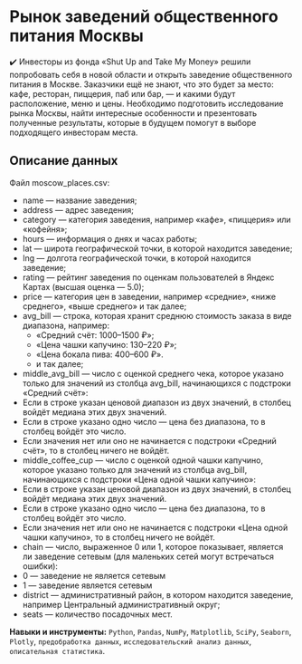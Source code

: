 # Рынок заведений общественного питания Москвы
✔️ Инвесторы из фонда «Shut Up and Take My Money» решили попробовать себя в новой области и открыть заведение общественного питания в Москве. Заказчики ещё не знают, что это будет за место: кафе, ресторан, пиццерия, паб или бар, — и какими будут расположение, меню и цены.
Необходимо подготовить исследование рынка Москвы, найти интересные особенности и презентовать полученные результаты, которые в будущем помогут в выборе подходящего инвесторам места.

## Описание данных
Файл moscow_places.csv:
- name — название заведения;
- address — адрес заведения;
- category — категория заведения, например «кафе», «пиццерия» или «кофейня»;
- hours — информация о днях и часах работы;
- lat — широта географической точки, в которой находится заведение;
- lng — долгота географической точки, в которой находится заведение;
- rating — рейтинг заведения по оценкам пользователей в Яндекс Картах (высшая оценка — 5.0);
- price — категория цен в заведении, например «средние», «ниже среднего», «выше среднего» и так далее;
- avg_bill — строка, которая хранит среднюю стоимость заказа в виде диапазона, например:
  - «Средний счёт: 1000–1500 ₽»;
  - «Цена чашки капучино: 130–220 ₽»;
  - «Цена бокала пива: 400–600 ₽».
  - и так далее;
- middle_avg_bill — число с оценкой среднего чека, которое указано только для значений из столбца avg_bill, начинающихся с подстроки «Средний счёт»:
 - Если в строке указан ценовой диапазон из двух значений, в столбец войдёт медиана этих двух значений.
 - Если в строке указано одно число — цена без диапазона, то в столбец войдёт это число.
 - Если значения нет или оно не начинается с подстроки «Средний счёт», то в столбец ничего не войдёт.
- middle_coffee_cup — число с оценкой одной чашки капучино, которое указано только для значений из столбца avg_bill, начинающихся с подстроки «Цена одной чашки капучино»:
 - Если в строке указан ценовой диапазон из двух значений, в столбец войдёт медиана этих двух значений.
 - Если в строке указано одно число — цена без диапазона, то в столбец войдёт это число.
 - Если значения нет или оно не начинается с подстроки «Цена одной чашки капучино», то в столбец ничего не войдёт.
- chain — число, выраженное 0 или 1, которое показывает, является ли заведение сетевым (для маленьких сетей могут встречаться ошибки):
 - 0 — заведение не является сетевым
 - 1 — заведение является сетевым
- district — административный район, в котором находится заведение, например Центральный административный округ;
- seats — количество посадочных мест.


**Навыки и инструменты:** `Python`, `Pandas`, `NumPy`, `Matplotlib`, `SciPy`, `Seaborn`, `Plotly`, `предобработка данных`, `исследовательский анализ данных`, `описательная статистика`.
